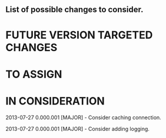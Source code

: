 ## List of possible changes to consider.

# FUTURE VERSION TARGETED CHANGES

# TO ASSIGN

# IN CONSIDERATION

2013-07-27 0.000.001 [MAJOR] - Consider caching connection.

2013-07-27 0.000.001 [MAJOR] - Consider adding logging.
